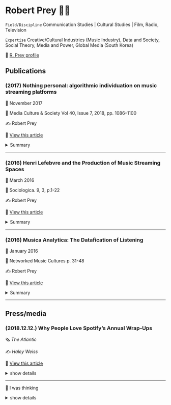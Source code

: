 Robert Prey :man_teacher:
=========================

`Field/Discipline` Communication Studies | Cultural Studies | Film, Radio, Television

`Expertise` Creative/Cultural Industries (Music Industry), Data and Society, Social Theory, Media and Power, Global Media (South Korea)

:link: [R. Prey profile ](https://www.rug.nl/staff/r.prey/)

Publications
------------

### (2017) Nothing personal: algorithmic individuation on music streaming platforms

:date: November 2017

:page_with_curl: Media Culture & Society Vol 40, Issue 7, 2018, pp. 1086–1100

:writing_hand: Robert Prey

:link: [View this article ](https://www.researchgate.net/publication/321396713_Nothing_personal_algorithmic_individuation_on_music_streaming_platforms)

<details>

<summary> Summary </summary>

`Introduction`

-	Raymond Williams would likely conclude that on these platforms there are in fact no individuals, but only ways of seeing people as individuals.
-	These profiles attempt to define us, filtering our encounters with media content and others (Pariser, 2011) and influencing how we see ourselves (Cheney-Lippold, 2011, 2017).
-	I will compare and contrast the ‘data subject’ that is enacted1 in order to personalize music and ads on these services.
-	I suggest that we can understand algorithmic subject formation in terms of Simondon’s concept of individuation: a process I refer to as ‘algorithmic individuation’.

---

-	Raymond Williams은 아마존, 넷플릭스, 스포티파이와 같은 플랫폼에는 개인은 없고 오직 개인으로 바라보려는 방식만 있다고 결론지었을 것이다.
-	Ruppert는 개인들이 식별화 시도의 대상이되어 미디어 기업들에 의해 객관화되고 있다고 한다.
-	이러한 프로파일들은 우리를 정의하고, 우리가 접하는 미디어 콘텐츠를 필터링 하며, 우리를 자신을 어떻게 바라보는지에 영향을 미친다.  
-	서비스가 콘텐츠를 어떻게 개인화하는가는 서비스가 음악 청취자 개인을 어떻게 바라보는지에 달려있다. 즉, 이 논문은 두 개의 서비스에서 어떻게 데이터 주체가 정의되고 있는지를 비교한다. 
-	여기서는 Gilbert Simondon의 individuation 개념을 이용하여 알고리즘의 주체형성을 이해하려고 한다.

`Theory`

-	Williams (2011 [1958]) wrote, ‘… there are in fact no masses, but only ways of seeing people as masses’ (p. 57).
-	This is what John Cheney-Lippold (2011) describes as a ‘cybernetic relation-ship to identification’ whereby essentialist notions of identity are replaced by ‘pliable behavioral models’ (p. 168).
-	As fans, we invest so much of ourselves in music (Frith, 1998). ‘We figure music to be a personal expression of our individuality, to be inherently pleasurable and therefore beyond rational measurement’
-	For Simondon, we are not individuals: the individual subject is an effect of individuation rather than a cause. The ‘individual’ is never given in advance and is never final.
-	Simondon thus shifts the focus from ontology to ontogenesis – from individuals as a given to individuation as a process of becoming.
-	When identity is formed without our conscious interaction with others’ writes Cheney-Lippold (2017: 8), ‘we are never free to develop – nor do we know how to develop’.

---

-	사회적 기술 시스템이 거대해지고 있지만 willaims은 그곳에는 대중은 없고, 대중으로 사람들을 보는 방법만 있다고 했다.
-	Cheney는 본질주의자의 정체성 개념이 유동적인 행동 모델에 의해 대체되는 인공두뇌학의 관계 식별이라고 묘사하였다.
-	사회학자 Nick Prior는 음악은 우리의 개성을 표현하고 본질적으로 즐거움을 위한 것이기 때문에 이성적으로 측정할 수 없다고 한다. 
-	Simondon은 우리가 개별이 아니라고 한다. 개별 주체는 원인보다는 개별화의 한 효과라고 볼 수 있다. 개별은 결코 미리 주어진 것이 아니고, 최종적인 것도 아니다. 
-	따라서 Simondon은 존재론(ontology)에서 개별발생(ontogenesis)로,  주어진 개별에서 과정으로의 개별화로 초첨을 옴겼다.
-	Cheney는 의식적인 상호작용 없이 정체성이 형성될 때, 우리는 발전에서 자유로울 수 없고, 심지어 어떻게 발전해야하는지도 모르게 된다고 보았다. 

`Conclusion`

-	For Pandora, individual music listeners possess particular essential tastes. In short, Pandora aims to separate taste from cultural influence.
-	For Spotify, the individual is not only understood in relation to the musical object, but in relation to his or her prior listening behaviors and to other individuals deemed most similar.
-	what is common to both platforms is a rejection of fixed markers of identity. Increasingly, the individual music listener is understood as having many music identities, rather than one stable identity.
-	This way of seeing the individual media consumer has fueled what has been called ‘the contextual turn’ (Pagano et al., 2016: 1) in recommender systems.
-	With the growing importance of context-aware personalization, it would appear that individuals are seen as multiplicities, or in Deleuzian terms, endlessly subdi-vidable ‘dividuals’ (Deleuze, 1992).
-	This focus on context has important implications for serving listeners with personal-ized advertisements as well
-	sociologist Nick Prior (2013: 181) explains.From this perspective, in attempting to ‘know’ the individual media consumer, recom-mendation services are committing the cardinal sin of reification: reifying both the sub-ject and the object of media consumption.
-	The recommendation systems that power personalized media across the web are merely one enabler of individuation
-	Today, these inter-actions are just as likely to occur online as face-to-face, and the ‘others’ we interact with are increasingly algorithms reflecting back categorized images of our self (Couldry et al., 2016: 121).
-	What is new about algorithmic individuation is not so much its modulatory nature, but rather that it remains hidden from view from the subject.
-	Instead of enacting subjectivity through norma-tive discourses that delineate how we ‘ought’ to act, algorithmic individuation con-figures subjectivity by tailoring the ‘conditions of possibility’ (Cheney-Lippold, 2011: 169).
-	There are in fact no individuals, there are only ways of seeing individuals. There is only algorithmic individuation

---

-	판도라는 리스너가 특정 본질적인 취향을 소유한다고  본다. 결국, 판도라의 목표는 문화적 영향에서 취향을 분리해내는 것에 있다. 
-	스포티파이의 Discover weekly는 리스너가 음악적 대상과 관련있을 뿐만 아니라, 리스너의 이전 행동들이 가장 유사하게 여겨지는 다른 개인들과도 관련있다고 이해한다.
-	두 서비스 모두 리스너의 아이덴티티가 고정되어있는 것이 아닌 많은 음악 아이덴티티를 가지고 있는 것으로 가정한다. (이 개념은 context와 연결됨) 
-	이러한 관점으로 소비자는 바라보는 것은 추천시스템에서 맥락 전환이라는 개념을 부추겼다.
-	맥락 인식에 따른 개인화의 중요성이 커진다는 의미는 개인이 다수로서 보여지며, 이는 Deleuze의 용어로 끝없이 세분화되는 개인을 말한다. 
-	맥락에 집중한다는 것은 리스너를 위한 개인화된 광고를 제공하는데 중요한 영향력을 가진다.
-	추천 시스템은 개별적 소비자를 알기위해 미디어 소비의 주체와 대상 모두 구체화하는 잘못을 저지르고 있다. 
-	개인화된 미디어의 힘은 단지 한 개별화 조력자에 불과한 것이다.
-	Cooldry가 말한 것처럼 오늘날 우리는 범주화 자신의 이미지를 반영하는 알고리즘과 상호작용하고 있다.
-	알고리즘 개별화의 새로운 부분은 그것이 주체로부터, 시야로부터 숨겨진채 존재한다는 것이다. 
-	주체성을 만들어가는 과정에서 우리가 어떻게 행동을 해야하는지 규범적인 담론 없이, 알고리즘 개별화는 주체성을 단지 가능성이 있는 조건에 맞춰 구성한다.
-	스트리밍 서비스에는 개별은 없고, 오직 개별으로 보여지는 방법만 있다. 즉, 알고리즘 개별화만 존재한다.  

</details>

---

### (2016) Henri Lefebvre and the Production of Music Streaming Spaces

:date: March 2016

:page_with_curl: Sociologica. 9, 3, p.1-22

:writing_hand: Robert Prey

:link: [View this article ](https://www.researchgate.net/publication/299533970_Henri_Lefebvre_and_the_Production_of_Music_Streaming_Spaces)

<details>

<summary> Summary </summary>

`Introduction`

-	This paper will demonstrate how Lefebvre can help generate a more critical understanding of contemporary music streaming services
-	Music streaming services can be characterized in Lefebvrian terms as “abstract spaces.” Abstract space is the space of capitalism
-	Lefebvre argued that capitalism is not just about the production of things in space but, perhaps even more importantly, capitalism is about the production of space.
-	Lefebvre insisted on examining the political economy of space and what he called the “explosion of spaces” precipitated by capitalism.

---

-	이 논문은 음악 스트리밍 서비스를 르페브르의 이론에 따라 비판적으로 접근하였다. 
-	르페르브에 따르면 음악 스트리밍 서비스는 abstract spaces로 규정될 수 있는데, abstract spaces는 곧 자본주의이다.
-	또한 자본주의는 공간 안에 무엇을 생산하는 것뿐만 아니라, 공간 자체를 생산해내고 있다고 한다.
-	문제는 자본주의로 인해 생겨난 정지척 경제 공간, 즉 explosion of spaces에 대한 검열이 필요해진 것이다. 

`Theory`

-	This model – Lefebvre’s “trialectics of space” – is consideredby some to be his greatest contribution to philosophical debates about space
-	Lefebvre [1991, 38-39] referred to these three processes, or “dimensions” of social space as “spatial practice” [space as perceived through our senses], “representations of space” [space as conceived] and “representational spaces” [space as lived].In other words, space is produced at the nexus where form, concept and practice intersect.

-	Space as Perceived

	-	This phenomenological dimension of spatial production refers to aspects of space that can be grasped by the senses.
	-	This sensuously perceptible aspect of space directly relates to the materiality of the“elements” that constitute “space” [ibidem, 39].
	-	We need to ask ourselves how we perceive the interface and how this contributes to the production of abstract space.
	-	abstract space is instrumental space “manipulated by all kinds of authorities” [Lefebvre 1991, 51]. This sets abstract space against “social space”

-	Space as Conceived

	-	When Lefebvre refers to “conceived space,” he is referring to the dominant“representations of space” that “secrete” society’s spaces. Lefebvre identifies conceived space with certain groups in society.
	-	Digital space is likewise conceived of by select groups of increasingly more powerful specialists: coders, graphic designers, programmers, and engineers.
	-	It is with the dimension of conceived space that we begin the grasp the importance of “big data”and “datafication” for the production of abstract space on music streaming services.
	-	“Datafication” – turning social action into quantified data – is rooted in an ideology that José van Dijck refers to as “dataism”:a widespread belief in the objective quantification and potential tracking of all kinds of human behavior and sociality through online media technologies [2014, 198].
	-	Both datafication as a capacity and dataism as a “belief” distinguish musics treaming services from previous ways of consuming music.
	-	According to Lefebvre social space is transformed into abstract space through measure.  

-	Space as Lived

	-	Lefebvre was particularly critical of the domination that conceived space has over space as lived. Indeed, he argued that this domination has been essential not only for the production of “abstract space,” but also for the very survival of capitalism. - Space, as Lefebvre argued, is always produced “trialectically,” not only through lived, but also through perceived and conceived processes. We can see the importance of a trialectical approach in this example of resistance to Spotify/Facebookintegration.
	-	” By juxtaposing measured, quantified, abstract space, not with “private space,” but with “social space,” Lefebvre attempts to reassert the primacy of social relations and notions of the collective subject.

---

-	르페브르의 trialectics of space 모델은 공간에 대한 논의를 진행하기에 중요한 함의가 있다. 
-	모델은 3가지 과정으로 정의되는데 각 각 space as perceived through our senses, space as conceived(representation), space as lived(representational)이다. 
-	space as perceived 는 말그대로 감각에 의해 인식되는 공간의 측면을 말한다.
-	이러한 인식적 측면은 당연하게 공간을 구성하는 요소들과 관련이 있다.  
-	여기서 생각해볼 것은 우리가 인터페이스를 어떻게 인식하는지, 그리고 이것이 abstract space을 생산하는데 어떻게 공헌하는지이다.
-	abstract space 는 모든 권력들에 의해 조작된 중요한 공간이다. 이는 social space와는 반대되는 개념이다.
-	르페브르는 conceived space가 사회의 특정 그룹들에 의해 규정되어진다고 한다.
-	디지털 공간에서는 프로그래머, 디자이너, 엔지니어 등이 conceived space를 만들어내는데 강력한 영향력을 가지고 있다. 
-	datafication이나 big data는 음악 스트리밍 서비스에서 abstract space 생산에 밀접한 관련이 있다.
-	dadafication은 social 활동을 정량적으로 변환시키는 것인데, 이는 온라인 미디어 기술을 통해 인간의 행동 및 사회성을 트렉킹하고 정량화하는 것이 가능하다는 믿음, 즉 dataism으로부터 기원한다. 
-	음악 스트리밍 서비스가 기존까지의 음악소비와 다른점은 datafication 개념의 유무이다.  
-	르페브르는 measure에 의해 social space가 abstract space로 변환된다고 한다.
-	르페브르는 필요보다 거대한 conceived space의 지배에 비판적이었는데, 그러나 이러한 지배는 abstract space 생산뿐만 아니라 자본주의의 생존에 필수적이다. 
-	르페브르에 따르면 공간은 항상 trialectically하게 생성되기 때문에 lived 뿐만 아니라 perceived, ocnceived 과정이 함께 따라온다.
-	르페르브는 측정, 수량화, abstract space, private space, social space가 나란히 존재하는 상황에서 소셜 관계와 개념을 가장 중요시여긴다. 

`Conclusion`

-	The perceived space of streaming services,in practice, thus shifts from a visual to an aural bias.What interests us here is how algorithmically-enabled music selection con-tributes to the production of abstract space – the space of capitalism
-	The conceived space of music streaming services, in other words, is a hierarchically organized and segmented abstract space of consumer categories. For Lefebvre,abstract space is alienated space.19 In the Nineteenth century, Marx described the alienation experienced by factory workers confronted by the alien products of their abstract labor.
-	Significant contradictions emerge when abstractions dictated by data analytics are projected upon these terrains of everyday music-based practices, but along with contradictions comes the potential for transformation.
-	Spotify adapted their service to the lived space of everyday music consumption.
-	We perceive the mate-rial form of such spaces through their interfaces as we scan, swipe, and surf our way around these streaming sites. The music we play envelopes us, surrounds us,and “affects” us. The design of the sites we frequent are conceived of by data analysts, programmers and engineers, who bring to their work their own representations of space. However, such conceived spaces are never uncontested in their dominance. They are always challenged by “lived space.” Punctuated by difference, dig-ital spaces morph and refashion themselves to fit the particular needs, desires, and imaginations of embodied human beings who, in turn, create new conceptions of space.
-	The qualitative, in other words, is never completely absorbed by the quantitative. At the same time, the critique of abstract space as alienated space focus-es attention on the importance of building “social spaces” – for music and for all endeavors – spaces that foster the full realization of what it means to be human

---

-	스트리밍 서비스에서 인터페이스와 같은 시각적 요소가 청각적 편향을 일으킨다. 알고리즘을 통한 음악 선택이 abstract space를 생산하는데 공헌을 하게 되는 것이다. 
-	음악 스트리밍 서비스의 conceived space는 위계적으로 조직되고 다양한 소비자 범주들로 구분된 abstract space이다. 이것은 마치 19세기에 마르크스가 설명한 공장노동자들의 소외 경험과 유사하다. 이들은 자신들이 어떤 이상한 상품을 만드는지 알지 못하였다. 
-	데이터 분석에 의한 추상이 생성될 때 중대한 모순이 있는데, 이것은 잠재적 변형을 지니고 있다. 예를 들어 페이스북 로그인과 같이 사용자에게 편리한 기능이 사실은 사용자의 세부적 정보를 확보하기 위함이라는 것이다.
-	정리하자면, 스포티파이는 그들의 서비스를 lived space로 만들었다.
-	즉, 음악스트리밍은 perceived와 conceived에 그치지 않고 lived space를 달성이라는 목표를 가지고 있다. 이를 위해 사용자간의 차이를 구분하고 그들을 특정 니즈와 갈망, 새로운 개념의 공간을 만드는 체화된 인간의 모습으로 맞춘다.
-	질적부분은 결코 양적 측정에 의해 완전히 흡수될 수 없다. 소외된 공간이라 여겨지는 abstract spaces에 대한 비평은 social space를 건설하는 것의 중요성에 집중해야 한다는 것이다. 이는 인간에게 의미있는 것의 실현을 촉진하려고 시도하는 모든 공간과 음악을 위해 중요하다.  

</details>

---

### (2016) Musica Analytica: The Datafication of Listening

:date: January 2016

:page_with_curl: Networked Music Cultures p. 31-48

:writing_hand: Robert Prey

:link: [View this article ](https://www.researchgate.net/publication/308277093_Musica_Analytica_The_Datafication_of_Listening/)

<details>

<summary> Summary </summary>

`Introduction`

-	The ‘Radio Research Project’ was an attempt to understand how Americans listened to the radio so that they could be more effectively targeted by broadcastersand advertisers. Adorno assumed the role of Chief of the Music Division.
-	Little Annie was a simple electronic device that allowed research subjects listening to a radio show to indicate approval or disapproval with the click of a button. A rudimentary version of ‘like’ or ‘thumb’ buttons on contemporary music streaming services, Little Annie revolutionised how early radio, film and television audiences were measured. -he was positively horrified by the ‘culture industry’ that grew out of such cybernetic forms of measurement. Simply put, culture, for Adorno, is immeasurable: ‘I reflected that culture was simply the condition that precluded a mentality that tried to measure it’ (cited in Müller-Doohm,2005, p. 247).
-	What truly distinguishes these services from previous forms of music consumption, however, is the data feedback loop they generate in real time. On contemporary music streaming services all listening time is data-generating time.
-	how such data is collected and used to personalise the listening and advertising experience at two leading streaming platforms: Spotify and Pandora Internet Radio.

---

-	Theodore Adorno는 1938년부터 시작된 라디오 리서치 프로젝트에 참여했는데, 프로젝트의 목표는 광고주와 방송사가 효과적으로 고객을 타켓팅하는 것이었다.
-	프로젝트는 Little Annie라는 참가자가 라디오 쇼에 대해서 승인 버튼을 눌렀는지 아니면 거절을 눌렀는지 알려주는 전자장치를 이용했다. 이것은 오늘날의 좋아요의 초기 버전이라고 볼 수 있고, 사용자 측정을 시도했다는 점에서 혁명적이었다.
-	그러나 adorno는 문화산업을 특정 형태로 측정하는 Little Annie에 부정적이었다. 그는 문화는 측정할 수 없다고 하면서 이러한 측정은 정신적인 부분은 간과한 것이라고 했다. 
-	음악 스트리밍 서비스가 기존의 음악 소비와 구별되는 특징은 이들은 데이터를 실시간으로 생산하고 있다는 점이다. 
-	여기서는 Spotify와 Pandora의 음악 듣기의 datafication이 어떻게 이루어지고 있는지 살펴보려고 한다. 

`Analysis`

-	Co-founder Brian Whitman even argues that ‘music preference can predict more about you than anything else’ (as cited in Vanderbilt2014).
-	By developing a method to identify and represent which category each individual listener fits into, The Echo Nest claims that it can then help music streaming services ‘execute strategies focused specifically on acquiring, engaging, and maximizing the ARPU [average revenue per user] of the likely high-value users’ (ibid.).
-	Once a streaming service identifies and separates ‘high-value’ listeners from ‘low-value’ listeners, the next step is once again to create and identify interest and affinity segments for the high-value listeners. The Echo Nest has developed a set of affinity models to do just this.9The benefit to music streaming services is obvious: brands and advertisers will pay higher ad rates if they can reach—or more accurately,think they can reach—high-value listeners.
-	It is clear that music streaming services have made much of the assumption that our taste in music reveals who we really are. It should therefore not be a surprise to learn that the relationship between music taste and political values is a hot topic for music data analysis.
-	Pandora claims that it can more precisely locate listeners on the political spectrum by looking at how diverse their music tastes are and the type of music they prefer within that range.
-	it has more recently begun supplementing this data with information about users’ music tastes and other attributes to create a more valuable profile for advertisers.

---

-	음악 취향은 다른 요인보다 개인에 대해서 더 많은 것을 예측할 수 있다. (이것이 본 논문에서 음악 스트리밍 서비스의 datafication 문제제기하는 중요한 원인으로 보인다.)
-	또한 개별 이용자는 음악스트리밍에서 ARPU 또는 활동 정도에 따른 가치 평가를 받게 되었다.
-	음악 스트리밍 서비스는 가치평가에서 더 나아가서, high-value 리스너를 위한 친근한 분류를 진행한다. 이는 모두 광고주에게 더 높은 비용을 받기 위함이다.
-	음악 취향을 통해 얼마만큼 우리가 누구인지 잘 가정할 수 있기 때문에 음악 데이터 분석은 정치적인 가치로 인해 주요 논의 대상이 될 수 밖에 없다. 
-	예를 들어 좋아하는 음악 장르나 음악 취향의 다양성을 통해 어떤 정치적 사상을 가졌는지도 예측이 가능하다.
-	판도라는 우리가 매일 듣는 음악에 정치적 광고까지 침투시켰다. 그리고 그것은 위치, 음악 취향 데이터가 합쳐져 광고주에게 더욱 값진 프로필을 생성한다. 

`Conclusion`

-	Nick Prior (2013, p. 189) writes that ‘music itself and our encounters with it are far more complex than can be conveyed through the idea of social origins, let alone statistical data sets and genre categorizations’.
-	Nevertheless, particularly for an ad revenue–dependent streaming service such as Pandora, the point is not so much whether ‘reality’ is being accurately reflected, but whether advertisers (and investors) are sufficiently convinced of the service’s data wizardry.
-	Algorithms have structural implications because they stack onto and amplify already existing differences. Thus, the categorisation of listeners’ ‘musical identity’ not only reflects social divisions (between ‘high-value’ and ‘low-value’ listeners, for example), but reinforces and even produces new divisions.
-	Finally, as with every case of data mining, there is also the issue of ‘function creep’—the slow but steady widening of a system or technology beyond its originally intended purpose.
-	As a result, the datafication of listening has potential implications that extend far beyond music or ad personalisation. These are not issues that Adorno could likely have imagined in the early 1940s, when he resigned from his position at the ‘Radio Research Project’. Little Annie, it appears, grew up to bequeath a large extended family of methods; methods that measure what Adorno always insisted was immeasurable.

---

-	우리와 음악과의 만남은 통계적 데이터, 장르체계 분류나, 사회적 기원을 통해 전달하는 것보다 훨씬 복잡하다.  
-	즉, 광고 수익에 의존하는 음악 스트리밍 서비스는 현실을 얼마나 정확히 반영하고 있는지에 집중하지 않고, 오히려 데이터 묘기를 통해 광고주를 충분히 납득시키는데 치중하고 있다. 
-	또한, 데이터를 통해 개인화하는 알고리즘은 기존의 차이를 깊게 쌓고, 더욱 증폭시키게 된다. 게다가 리스너를 분류하는 것은 사회의 지위적 구분을 반영하고 있으며, 새로운 구분을 생성하고 강화하고 있다. 
-	데이터 마이닝에서는 'function creep' 의 이슈가 따라오는데, 데이터가 본래의 의도된 목적으로 사용되야한다는 것이다. 그럼에도 스포티파이와 판도라는 리스너의 데이터를 데이터베이스에 저장하고 다른 용도로 사용하는 것이 발견되고 있다. 
-	Adorno가 지적하는 부분은 측정하는 방식에 있다. 그는 문화는 항상 측정불가능하다고 하였다. 개인화를 시도하는 것과 관계없이 Little Annie 처럼 음악을 단순하게 측정하는 방식에 문제가 있다는 것이다. 

</details>

---

Press/media
-----------

### (2018.12.12.) Why People Love Spotify’s Annual Wrap-Ups

:newspaper_roll: *The Atlantic*

:writing_hand: *Haley Weiss*

:link: [View this article ](https://www.theatlantic.com/technology/archive/2018/12/spotify-wrapped-and-data-collection/577930/)

<details>

<summary> show details </summary>

`Spotify’s Annual Wrap-Ups`

-	I and more than 83 million other Spotify users were treated to this year’s release of the music-streaming service’s annual Wrapped tool, which provides users with an animated slideshow breakdown of their individual listening history for the year.
-	People love Spotify Wrapped. We love the stories that the thousands of hours of music we listened to this year tell about us.
-	to assemble your end-of-year hits playlist, the platform requires detailed information about everything you do and everything you hear when you use a platform many of us spend more time inside than any other.
-	In 2016, the average Spotify user listened to roughly 2.5 hours of audio a day. That’s a colossal amount of data.
-	Its personalized machine-curated playlists are a much-loved feature. And as personal as it is, music is less private than a chat history or cache of photos.

`Some critical views about Spotify`

-	Robert Prey says,

> “The average music listener often uses music as a sort of aural wallpaper. It’s in the background and it’s not that important. It’s fun, and so people don’t take it as seriously.”

-	In a November 2017 paper, the Swedish media scholar Patrick Vonderau coined the term Spotify effect to describe the way the platform has downplayed its market impact while emphasizing its clever design and fun, user-facing features.
-	Spotify’s achievement, the paper concluded, was “the company’s ability to fold markets into each other: to make disappear an aggressive financial growth strategy and business set-up based on ad-tech engineering by creating an aura of Nordic cool and public benefit around its use of music.”

`Data issues`

-	Prey says,

> “We find that there’s incredible detail in the data. There’s all this information: everything from what brand of headphones you’re listening to the music on, to if the volume was changed within songs, whether or not you resize the app’s windows.”

-	In May, a Bank of England project found that it was possible to capture subtleties in peoples’ moods and preferences based on their Spotify listening patterns and other data.
-	For this reason, Prey is concerned that Spotify may become a prime example of what he calls **“function creep.”**
-	**Spotify’s data collection may remain stored away in the cloud**, Prey wrote in a 2016 study,

> “it may one day migrate out, as previously undetermined uses for correlating music taste with some other aspect of our lives are discovered.”
>
> “For example, data collected for the purpose of recommending music may be found to deliver a reliable predictor of financial solvency, IQ, or relationship status. What if a taste for early ’90s Nu Metal indicates a higher propensity to default on a debt repayment?”

-	In other words, Spotify itself may have no real reason for tracking when you adjust the size of your app’s window, and you might not care that it does so.
-	but should an opportunity to monetize that information arise, the company already has it.
-	Prey quips,

> “As people say, data is the new oil.” (Spotify declined to comment on the record for this story.)

</details>

---

:thinking: I was thinking

<details>

<summary> show details </summary>

`Spotify's Annual Wrap-Ups`

-	Spotify의 Annual Wrap-Ups 기능은 데이터 기반으로 개인화된 플레이리스트를 제공하기 때문에 사용자에게 만족감을 줄 수 있다.
-	그러나, Prey가 지적한 것처럼, 스트리밍을 서비스를 통해 말그대로 우리는 음악을 그저 귀로 흘려보내고 있는 것은 아닐까?
-	나의 2018년 플레이리스트 100개의 음악을 살펴보니 곡 제목이 굉장히 생소하게 다가온다. 음악을 듣고 나서야 자주 들었던 곡이구나 고개가 끄덕여진다.
-	한 가지 흥미로운 부분은 어떤 뮤지션의 곡은 다수 리스트에 올라와 있었다는 것인데, 그것의 의미가 해당 뮤지션의 음악이 어느 정도는 내 취향이라는 말해주기 때문이다(다만, 스트리밍을 사용하는 방식에 따라 오류가 있을 수는 있다).
-	나의 경우에는 나얼의 곡이 6곡이나 포함되어 있었는데, 내가 가장 좋아하는 뮤지션이었기 때문에, 신기하게 다가왔다. 나도 모르게 자주 들었던 것인가...
-	그래서 하고 싶은 말은 평소에는 스트리밍을 통해 음악을 흘려보내고 있기 때문에, 정기적으로(1년은 너무 길다) 사용자가 어떤 뮤지션의 음악을 자주 듣고 있는지 알려주는 방법도 괜찮을 것 같다.
-	현재는 음악들이 넘쳐 빠르게 흘러가고 있기 때문에, 그 중 아무것도 잡지 못하고 기억에서 사라져만 간다. 가끔은 내가 듣는 음악마다 왜 이렇게 다 비슷비슷한가 싶기도 하다(이것은 또 다른 문제라 나중에 언급해야겠다).
-	음악이 흘러가다가 잠시 정착할 필요도 있지 않을까? 그러는 과정에서 새로운 뮤지션을 발견할 수 있지 않을까? 내 취향에 맞는 새로운 뮤지션을 만났을 때의 기쁨을 Spotify에서도 느낄 수 있을까?

`데이터 이슈`

-	데이터에 관련한 이슈는 모든 IT 기업들이 피해갈 수 없는 문제이다. Prey의 연구에 따르면 Spotify도 데이터를 클라우드에 저장하고 있을 것이라고 하는데, 이런 데이터들이 오직 사용자의 음악 추천을 위해서만 쓰일 것인가?
-	기업들이 데이터의 사용을 투명하게 공개하지 않는 이상 그 부분을 알 수 있는 방법이 없다. function creep를 어떻게 감시할 수 있을까? 문제 제기를 통해 법적인 효력이 닿을 수 있도록 해야하는 것일까?
-	이 질문에 대한 부분은 추후에 다양한 사례를 통해 살펴봐야할 것 같다.

</details>
